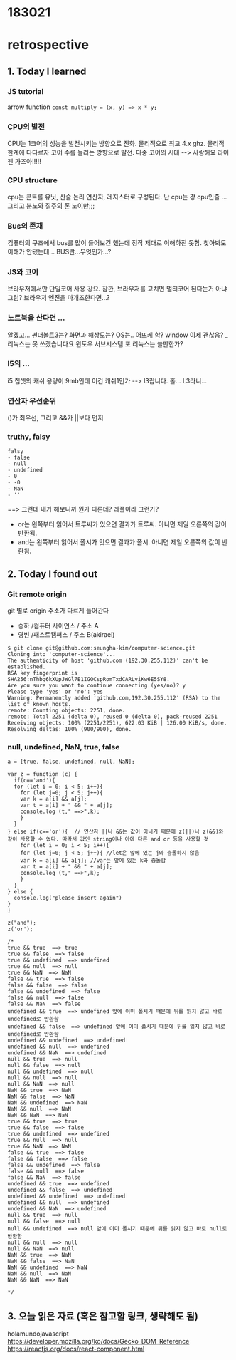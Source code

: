# 183021
# retrospective

## 1. Today I learned
### JS tutorial
arrow function 
`const multiply = (x, y) => x * y;`
### CPU의 발전
CPU는 1코어의 성능을 발전시키는 방향으로 진화. 물리적으로 최고 4.x ghz.
물리적 한계에 다다르자 코어 수를 늘리는 방향으로 발전. 다중 코어의 시대 --> 사랑해요 라이젠 가즈아!!!!!

### CPU structure
cpu는 콘트롤 유닛, 산술 논리 연산자, 레지스터로 구성된다. 난 cpu는 걍 cpu인줄 ... 
그리고 분노와 질주의 폰 노이만;;;
### Bus의 존재
컴퓨터의 구조에서 bus를 많이 들어보긴 했는데 정작 제대로 이해하진 못함. 찾아봐도 이해가 안됐는데...
BUS란...무엇인가...?

### JS와 코어
브라우저에서만 단일코어 사용 강요. 잠깐, 브라우저를 고치면 멀티코어 된다는거 아냐 그럼?
브라우저 엔진을 마개조한다면...?
### 노트북을 산다면 ...
알겠고... 썬더볼트3는? 화면과 해상도는? OS는.. 어뜨케 함? window 이제 괜찮음? _ 리눅스는 못 쓰겠습니다요
윈도우 서브시스템 포 리눅스는 쓸만한가?
### I5의 ...
i5 칩셋의 캐쉬 용량이 9mb인데 이건 캐쉬1인가 --> l3랍니다. 홀... L3라니...
### 연산자 우선순위
()가 최우선, 그리고 &&가 ||보다 먼저
### truthy, falsy
```
falsy
- false
- null
- undefined
- 0
- -0
- NaN
- ''
```
==> 그런데 내가 해보니까 뭔가 다른데? 레플이라 그런가?

- or는 왼쪽부터 읽어서 트루씨가 있으면 결과가 트루씨. 아니면 제일 오른쪽의 값이 반환됨.
- and는 왼쪽부터 읽어서 폴시가 잇으면 결과가 폴시. 아니면 제일 오른쪽의 값이 반환됨.

## 2. Today I found out

### Git remote origin
git 별로 origin 주소가 다르게 들어간다
* 승하 /컴퓨터 사이언스 / 주소 A
* 영빈 /패스트캠퍼스 / 주소 B(akiraei)

```
$ git clone git@github.com:seungha-kim/computer-science.git
Cloning into 'computer-science'...
The authenticity of host 'github.com (192.30.255.112)' can't be established.
RSA key fingerprint is SHA256:nThbg6kXUpJWGl7E1IGOCspRomTxdCARLviKw6E5SY8.
Are you sure you want to continue connecting (yes/no)? y
Please type 'yes' or 'no': yes
Warning: Permanently added 'github.com,192.30.255.112' (RSA) to the list of known hosts.
remote: Counting objects: 2251, done.
remote: Total 2251 (delta 0), reused 0 (delta 0), pack-reused 2251
Receiving objects: 100% (2251/2251), 622.03 KiB | 126.00 KiB/s, done.
Resolving deltas: 100% (900/900), done.
```

### null, undefined, NaN, true, false
```
a = [true, false, undefined, null, NaN];

var z = function (c) {
  if(c=='and'){
  for (let i = 0; i < 5; i++){
    for (let j=0; j < 5; j++){
    var k = a[i] && a[j];
    var t = a[i] + " && " + a[j];
    console.log (t," ==>",k);
    }
  }
} else if(c=='or'){  // 연산자 ||나 &&는 값이 아니기 때문에 z(||)나 z(&&)와 같이 사용할 수 없다. 따라서 값인 string이나 아에 다른 and or 등을 사용할 것
    for (let i = 0; i < 5; i++){
    for (let j=0; j < 5; j++){ //let은 앞에 있는 j와 충돌하지 않음
    var k = a[i] && a[j]; //var는 앞에 있는 k와 충돌함
    var t = a[i] + " && " + a[j]; 
    console.log (t," ==>",k);
    }
  }
} else {
  console.log("please insert again")
}
}

z("and");
z('or');

/*
true && true  ==> true
true && false  ==> false
true && undefined  ==> undefined
true && null  ==> null
true && NaN  ==> NaN
false && true  ==> false
false && false  ==> false
false && undefined  ==> false
false && null  ==> false
false && NaN  ==> false
undefined && true  ==> undefined 앞에 이미 폴시기 때문에 뒤를 읽지 않고 바로 undefined로 반환함
undefined && false  ==> undefined 앞에 이미 폴시기 때문에 뒤를 읽지 않고 바로 undefined로 반환함
undefined && undefined  ==> undefined
undefined && null  ==> undefined
undefined && NaN  ==> undefined
null && true  ==> null
null && false  ==> null
null && undefined  ==> null
null && null  ==> null
null && NaN  ==> null
NaN && true  ==> NaN
NaN && false  ==> NaN
NaN && undefined  ==> NaN
NaN && null  ==> NaN
NaN && NaN  ==> NaN
true && true  ==> true
true && false  ==> false
true && undefined  ==> undefined
true && null  ==> null
true && NaN  ==> NaN
false && true  ==> false
false && false  ==> false
false && undefined  ==> false
false && null  ==> false
false && NaN  ==> false
undefined && true  ==> undefined
undefined && false  ==> undefined
undefined && undefined  ==> undefined
undefined && null  ==> undefined
undefined && NaN  ==> undefined
null && true  ==> null
null && false  ==> null
null && undefined  ==> null 앞에 이미 폴시기 때문에 뒤를 읽지 않고 바로 null로 반환함
null && null  ==> null
null && NaN  ==> null
NaN && true  ==> NaN
NaN && false  ==> NaN
NaN && undefined  ==> NaN
NaN && null  ==> NaN
NaN && NaN  ==> NaN

*/
```

## 3. 오늘 읽은 자료 (혹은 참고할 링크, 생략해도 됨)
holamundojavascript
https://developer.mozilla.org/ko/docs/Gecko_DOM_Reference
https://reactjs.org/docs/react-component.html
